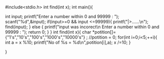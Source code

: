 #include<stdio.h>
int find(int x);
int main(){

int input;
printf("Enter a number within 0 and 99999 : ");
scanf("%d",&input);
if(input>=0 && input <=99999){
  printf("|>......\n");
  find(input);
}
  else {
    printf("input was incorect\n Enter a number within 0 and 99999 : ");
    return 0;
  }
}
int find(int x){
  char *potition[]={"1's","10's","100's","1000's","10000's"} ;
   //potition = 0;
  for(int i=0;i<5;++i){
    int a = x %10;
    printf("No of %s = %d\n",potition[i],a);
    x /=10;
  }

}
